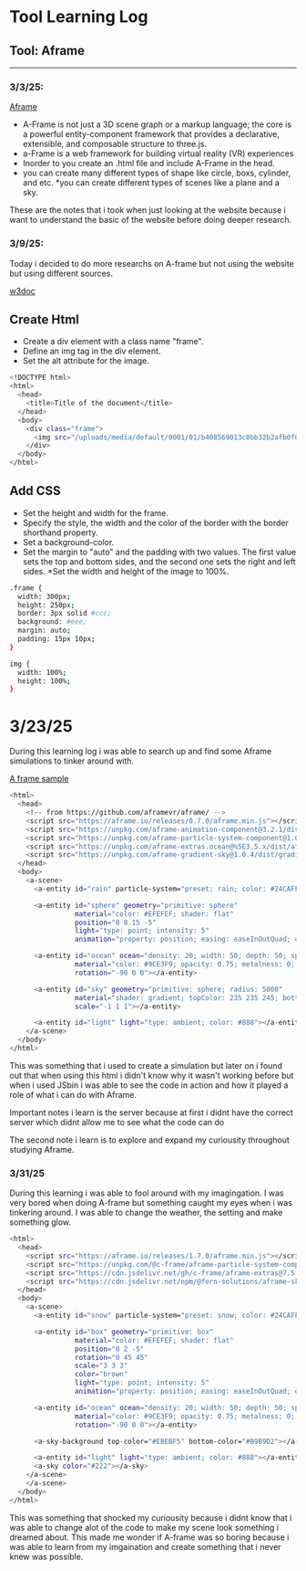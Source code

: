 # Tool Learning Log

## Tool: Aframe

---

### 3/3/25:

<a href="https://aframe.io/" >Aframe</a>

* A-Frame is not just a 3D scene graph or a markup language; the core is a powerful entity-component framework that provides a declarative, extensible, and composable structure to three.js.
* a-Frame is a web framework for building virtual reality (VR) experiences
* Inorder to you create an .html file and include A-Frame in the head.
* you can create many different types of shape like circle, boxs, cylinder, and etc.
*you can create different types of scenes like a plane and a sky.
<p>These are the notes that i took when just looking at the website because i want to understand the basic of the website before doing deeper research. </p>

### 3/9/25:
<p>Today i decided to do more researchs on A-frame but not using the website but using different sources.</p>
<a href="https://www.w3docs.com/snippets/css/how-to-add-a-frame-around-an-image.html" >w3doc</a>

<h2>Create Html</h2>

* Create a div element with a class name "frame".
* Define an img tag in the div element.
* Set the alt attribute for the image.

```bash
<!DOCTYPE html>
<html>
  <head>
    <title>Title of the document</title>
  </head>
  <body>
    <div class="frame">
      <img src="/uploads/media/default/0001/01/b408569013c0bb32b2afb0f0d45e93e982347951.jpeg" alt="Nature">
    </div>
  </body>
</html>
```
<h2>Add CSS</h2>

* Set the height and width for the frame.
* Specify the style, the width and the color of the border with the border shorthand property.
* Set a background-color.
* Set the margin to "auto" and the padding with two values. The first value sets the top and bottom sides, and the second one sets the right and left sides.
*Set the width and height of the image to 100%.

```bash
.frame {
  width: 300px;
  height: 250px;
  border: 3px solid #ccc;
  background: #eee;
  margin: auto;
  padding: 15px 10px;
}

img {
  width: 100%;
  height: 100%;
}
```
<h1>3/23/25</h1>
<p>During this learning log i was able to search up and find some Aframe simulations to tinker around with.</p>
<a href= "https://codepen.io/tmd45/pen/OEVowY">A frame sample</a>

```bash
<html>
  <head>
    <!-- from https://github.com/aframevr/aframe/ -->
    <script src="https://aframe.io/releases/0.7.0/aframe.min.js"></script>
    <script src="https://unpkg.com/aframe-animation-component@3.2.1/dist/aframe-animation-component.min.js"></script>
    <script src="https://unpkg.com/aframe-particle-system-component@1.0.x/dist/aframe-particle-system-component.min.js"></script>
    <script src="https://unpkg.com/aframe-extras.ocean@%5E3.5.x/dist/aframe-extras.ocean.min.js"></script>
    <script src="https://unpkg.com/aframe-gradient-sky@1.0.4/dist/gradientsky.min.js"></script>
  </head>
  <body>
    <a-scene>
      <a-entity id="rain" particle-system="preset: rain; color: #24CAFF; particleCount: 5000"></a-entity>

      <a-entity id="sphere" geometry="primitive: sphere"
                material="color: #EFEFEF; shader: flat"
                position="0 0.15 -5"
                light="type: point; intensity: 5"
                animation="property: position; easing: easeInOutQuad; dir: alternate; dur: 1000; to: 0 -0.10 -5; loop: true"></a-entity>

      <a-entity id="ocean" ocean="density: 20; width: 50; depth: 50; speed: 4"
                material="color: #9CE3F9; opacity: 0.75; metalness: 0; roughness: 1"
                rotation="-90 0 0"></a-entity>

      <a-entity id="sky" geometry="primitive: sphere; radius: 5000"
                material="shader: gradient; topColor: 235 235 245; bottomColor: 185 185 210"
                scale="-1 1 1"></a-entity>

      <a-entity id="light" light="type: ambient; color: #888"></a-entity>
    </a-scene>
  </body>
</html>
```
<p>This was something that i used to create a simulation but later on i found out that when using this html i didn't know why it wasn't working before but when i used JSbin i was able to see the code in action and how it played a role of what i can do with Aframe.</p>
<p>Important notes i learn is the server because at first i didnt have the correct server which didnt allow me to see what the code can do</p>
<p>The second note i learn is to explore and expand my curiousity throughout studying Aframe.</p>

<h3>3/31/25</h3>
<p>During this learning i was able to fool around with my imagingation. I was very bored when doing A-frame but something caught my eyes when i was tinkering around. I was able to change the weather, the setting and make something glow.</p>

```bash
<html>
  <head>
    <script src="https://aframe.io/releases/1.7.0/aframe.min.js"></script>
    <script src="https://unpkg.com/@c-frame/aframe-particle-system-component@1.2.x/dist/aframe-particle-system-component.min.js"></script>
    <script src="https://cdn.jsdelivr.net/gh/c-frame/aframe-extras@7.5.0/dist/aframe-extras.min.js"></script>
    <script src="https://cdn.jsdelivr.net/npm/@fern-solutions/aframe-sky-background/dist/sky-background.umd.min.js"></script>
  </head>
  <body>
    <a-scene>
      <a-entity id="snow" particle-system="preset: snow; color: #24CAFF; particleCount: 5000"></a-entity>

      <a-entity id="box" geometry="primitive: box"
                material="color: #EFEFEF; shader: flat"
                position="0 2 -5"
                rotation="0 45 45"
                scale="3 3 3"
                color="brown" 
                light="type: point; intensity: 5"
                animation="property: position; easing: easeInOutQuad; dir: alternate; dur: 1000; to: 0 -0.10 -5; loop: true"></a-entity>

      <a-entity id="ocean" ocean="density: 20; width: 50; depth: 50; speed: 4"
                material="color: #9CE3F9; opacity: 0.75; metalness: 0; roughness: 1"
                rotation="-90 0 0"></a-entity>

      <a-sky-background top-color="#EBEBF5" bottom-color="#B9B9D2"></a-sky-background>

      <a-entity id="light" light="type: ambient; color: #888"></a-entity>
      <a-sky color="#222"></a-sky>
    </a-scene>
    </a-scene>
  </body>
</html>
```
<p> This was something that shocked my curiousity because i didnt know that i was able to change alot of the code to make my scene look something i dreamed about. This made me wonder if A-frame was so boring because i was able to learn from my imgaination and create something that i never knew was possible.</p>
